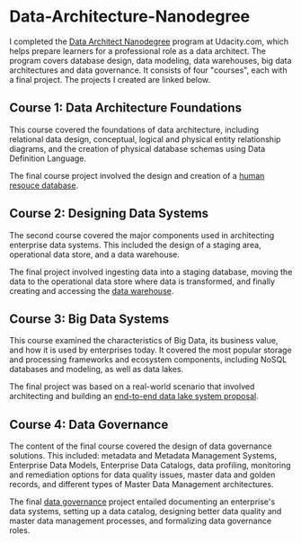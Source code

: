# Data-Architecture-Nanodegree

I completed the [Data Architect Nanodegree](https://www.udacity.com/course/data-architect-nanodegree--nd038) program at Udacity.com, which helps prepare learners for a professional role as a data architect. The program covers database design, data modeling, data warehouses, big data architectures and data governance. It consists of four "courses", each with a final project. The projects I created are linked below.

## Course 1: Data Architecture Foundations

This course covered the foundations of data architecture, including relational data design, conceptual, logical and physical entity relationship diagrams, and the creation of physical database schemas using Data Definition Language.

The final course project involved the design and creation of a [human resouce database](/1%20-%20Data%20Architecture%20Foundations).

## Course 2: Designing Data Systems

The second course covered the major components used in architecting enterprise data systems. This included the design of a staging area, operational data store, and a data warehouse. 

The final project involved ingesting data into a staging database, moving the data to the operational data store where data is transformed, and finally creating and accessing the [data warehouse](/2%20-%20Designing%20Data%20Systems). 

## Course 3: Big Data Systems

This course examined the characteristics of Big Data, its business value, and how it is used by enterprises today. It covered the most popular storage and processing frameworks and ecosystem components, including NoSQL databases and modeling, as well as data lakes.

The final project was based on a real-world scenario that involved architecting and building an [end-to-end data lake system proposal](/3%20-%20Big%20Data%20Systems/).

## Course 4: Data Governance

The content of the final course covered the design of data governance solutions. This included: metadata and Metadata Management Systems, Enterprise Data Models, Enterprise Data Catalogs, data profiling, monitoring and remediation options for data quality issues, master data and golden records, and different types of Master Data Management architectures.

The final [data governance](/4%20-%20Governance/) project entailed documenting an enterprise's data systems, setting up a data catalog, designing better data quality and master data management processes, and formalizing data governance roles.